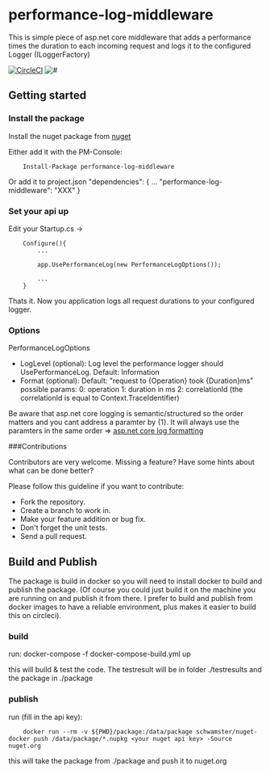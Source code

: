 # performance-log-middleware

This is simple piece of asp.net core middleware that adds a performance times the duration to each incoming request and logs
it to the configured Logger (ILoggerFactory)

[![CircleCI](https://circleci.com/gh/schwamster/performance-log-middleware.svg?style=shield&circle-token)](https://circleci.com/gh/schwamster/performance-log-middleware)
![#](https://img.shields.io/nuget/v/performance-log-middleware.svg)

## Getting started

### Install the package
Install the nuget package from [nuget](https://www.nuget.org/packages/performance-log-middleware/)

Either add it with the PM-Console:
        
        Install-Package performance-log-middleware

Or add it to project.json
        "dependencies": {
            ...
            "performance-log-middleware": "XXX"
        }

### Set your api up

Edit your Startup.cs -> 

        Configure(){
            ...

            app.UsePerformanceLog(new PerformanceLogOptions());
            
            ...
        }


Thats it. Now you application logs all request durations to your configured logger.

### Options

PerformanceLogOptions

* LogLevel (optional): Log level the performance logger should UsePerformanceLog. Default: Information
* Format (optional): Default: "request to {Operation} took {Duration}ms"
        possible params: 
        0: operation
        1: duration in ms
        2: correlationId (the correlationId is equal to Context.TraceIdentifier)

Be aware that asp.net core logging is semantic/structured so the order matters and you cant address a paramter by {1}. It will always 
use the paramters in the same order => [asp.net core log formatting](https://docs.microsoft.com/en-us/aspnet/core/fundamentals/logging#log-message-format-string)

###Contributions

Contributors are very welcome. Missing a feature? Have some hints about what can be done better?

Please follow this guideline if you want to contribute:

* Fork the repository.
* Create a branch to work in.
* Make your feature addition or bug fix.
* Don't forget the unit tests.
* Send a pull request.


## Build and Publish
The package is build in docker so you will need to install docker to build and publish the package.
(Of course you could just build it on the machine you are running on and publish it from there. 
I prefer to build and publish from docker images to have a reliable environment, plus makes it easier 
to build this on circleci).

### build

run:
        docker-compose -f docker-compose-build.yml up

this will build & test the code. The testresult will be in folder ./testresults and the package in ./package

### publish

run (fill in the api key):

        docker run --rm -v ${PWD}/package:/data/package schwamster/nuget-docker push /data/package/*.nupkg <your nuget api key> -Source nuget.org

this will take the package from ./package and push it to nuget.org